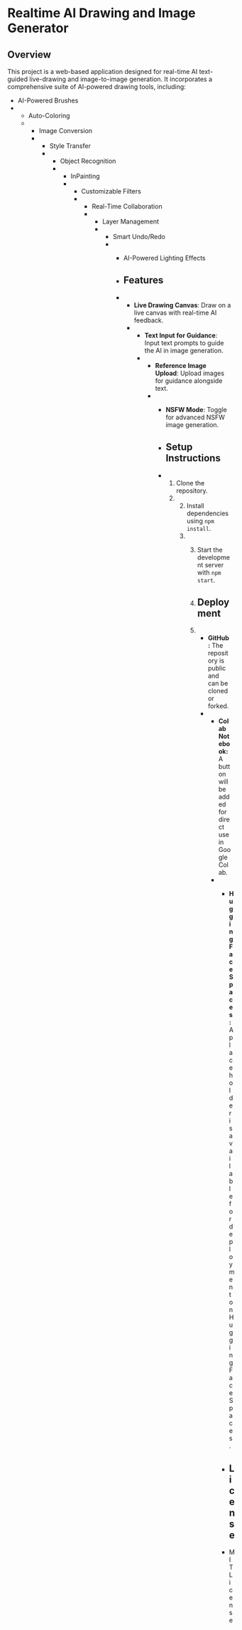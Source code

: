 # Realtime AI Drawing and Image Generator

## Overview
This project is a web-based application designed for real-time AI text-guided live-drawing and image-to-image generation. It incorporates a comprehensive suite of AI-powered drawing tools, including:

- AI-Powered Brushes
- - Auto-Coloring
  - - Image Conversion
    - - Style Transfer
      - - Object Recognition
        - - InPainting
          - - Customizable Filters
            - - Real-Time Collaboration
              - - Layer Management
                - - Smart Undo/Redo
                  - - AI-Powered Lighting Effects
                   
                    - ## Features
                    - - **Live Drawing Canvas**: Draw on a live canvas with real-time AI feedback.
                      - - **Text Input for Guidance**: Input text prompts to guide the AI in image generation.
                        - - **Reference Image Upload**: Upload images for guidance alongside text.
                          - - **NSFW Mode**: Toggle for advanced NSFW image generation.
                           
                            - ## Setup Instructions
                            - 1. Clone the repository.
                              2. 2. Install dependencies using `npm install`.
                                 3. 3. Start the development server with `npm start`.
                                   
                                    4. ## Deployment
                                    5. - **GitHub:** The repository is public and can be cloned or forked.
                                       - - **Colab Notebook:** A button will be added for direct use in Google Colab.
                                         - - **HuggingFace Spaces:** A placeholder is available for deployment on HuggingFace Spaces.
                                          
                                           - ## License
                                           - MIT License
